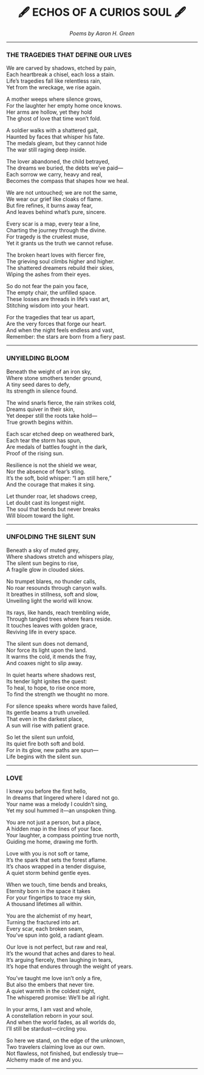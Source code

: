 <h1 align="center">🖋️ ECHOS OF A CURIOS SOUL 🖋️</h1>

<p align="center">
  <em>Poems by Aaron H. Green</em><br>
</p>

---

### THE TRAGEDIES THAT DEFINE OUR LIVES 
We are carved by shadows, etched by pain,  
Each heartbreak a chisel, each loss a stain.  
Life’s tragedies fall like relentless rain,    
Yet from the wreckage, we rise again.  

A mother weeps where silence grows,  
For the laughter her empty home once knows.  
Her arms are hollow, yet they hold  
The ghost of love that time won’t fold.  

A soldier walks with a shattered gait,  
Haunted by faces that whisper his fate.  
The medals gleam, but they cannot hide  
The war still raging deep inside.  

The lover abandoned, the child betrayed,  
The dreams we buried, the debts we’ve paid—  
Each sorrow we carry, heavy and real,  
Becomes the compass that shapes how we heal.  

We are not untouched; we are not the same,  
We wear our grief like cloaks of flame.  
But fire refines, it burns away fear,  
And leaves behind what’s pure, sincere.  

Every scar is a map, every tear a line,  
Charting the journey through the divine.  
For tragedy is the cruelest muse,  
Yet it grants us the truth we cannot refuse.  

The broken heart loves with fiercer fire,  
The grieving soul climbs higher and higher.  
The shattered dreamers rebuild their skies,  
Wiping the ashes from their eyes.  

So do not fear the pain you face,    
The empty chair, the unfilled space.    
These losses are threads in life’s vast art,  
Stitching wisdom into your heart.  

For the tragedies that tear us apart,  
Are the very forces that forge our heart.  
And when the night feels endless and vast,  
Remember: the stars are born from a fiery past.

---
### UNYIELDING BLOOM
Beneath the weight of an iron sky,  
Where stone smothers tender ground,  
A tiny seed dares to defy,  
Its strength in silence found.  

The wind snarls fierce, the rain strikes cold,  
Dreams quiver in their skin,  
Yet deeper still the roots take hold—  
True growth begins within.  

Each scar etched deep on weathered bark,  
Each tear the storm has spun,  
Are medals of battles fought in the dark,  
Proof of the rising sun.  

Resilience is not the shield we wear,  
Nor the absence of fear’s sting.  
It’s the soft, bold whisper: “I am still here,”  
And the courage that makes it sing.  

Let thunder roar, let shadows creep,  
Let doubt cast its longest night.  
The soul that bends but never breaks  
Will bloom toward the light.  

---

### UNFOLDING THE SILENT SUN
Beneath a sky of muted grey,  
Where shadows stretch and whispers play,  
The silent sun begins to rise,  
A fragile glow in clouded skies.  

No trumpet blares, no thunder calls,  
No roar resounds through canyon walls.  
It breathes in stillness, soft and slow,  
Unveiling light the world will know.  

Its rays, like hands, reach trembling wide,  
Through tangled trees where fears reside.  
It touches leaves with golden grace,  
Reviving life in every space.  

The silent sun does not demand,  
Nor force its light upon the land.  
It warms the cold, it mends the fray,  
And coaxes night to slip away.  

In quiet hearts where shadows rest,  
Its tender light ignites the quest:  
To heal, to hope, to rise once more,  
To find the strength we thought no more.  

For silence speaks where words have failed,  
Its gentle beams a truth unveiled.  
That even in the darkest place,  
A sun will rise with patient grace.  

So let the silent sun unfold,  
Its quiet fire both soft and bold.  
For in its glow, new paths are spun—  
Life begins with the silent sun. 

---

### LOVE 
I knew you before the first hello,  
In dreams that lingered where I dared not go.  
Your name was a melody I couldn’t sing,  
Yet my soul hummed it—an unspoken thing.  

You are not just a person, but a place,  
A hidden map in the lines of your face.  
Your laughter, a compass pointing true north,  
Guiding me home, drawing me forth.  

Love with you is not soft or tame,  
It’s the spark that sets the forest aflame.  
It’s chaos wrapped in a tender disguise,  
A quiet storm behind gentle eyes.  

When we touch, time bends and breaks,  
Eternity born in the space it takes  
For your fingertips to trace my skin,  
A thousand lifetimes all within.  

You are the alchemist of my heart,  
Turning the fractured into art.  
Every scar, each broken seam,  
You’ve spun into gold, a radiant gleam.  

Our love is not perfect, but raw and real,  
It’s the wound that aches and dares to heal.  
It’s arguing fiercely, then laughing in tears,  
It’s hope that endures through the weight of years.  

You’ve taught me love isn’t only a fire,  
But also the embers that never tire.  
A quiet warmth in the coldest night,  
The whispered promise: We’ll be all right.  

In your arms, I am vast and whole,  
A constellation reborn in your soul.  
And when the world fades, as all worlds do,  
I’ll still be stardust—circling you.  

So here we stand, on the edge of the unknown,  
Two travelers claiming love as our own.  
Not flawless, not finished, but endlessly true—  
Alchemy made of me and you.  

---
